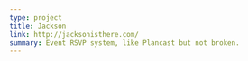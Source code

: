 ```yaml
---
type: project
title: Jackson
link: http://jacksonisthere.com/
summary: Event RSVP system, like Plancast but not broken.
---
```


